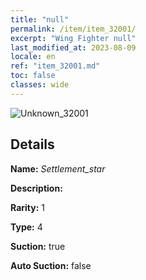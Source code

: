 ```yaml
---
title: "null"
permalink: /item/item_32001/
excerpt: "Wing Fighter null"
last_modified_at: 2023-08-09
locale: en
ref: "item_32001.md"
toc: false
classes: wide
---
```



 ![Unknown_32001](/images/item/Settlement_star_p.png)



## Details

 **Name:** *Settlement_star* 

 **Description:** 

 **Rarity:** 1 

 **Type:** 4 

 **Suction:** true 

 **Auto Suction:** false 


